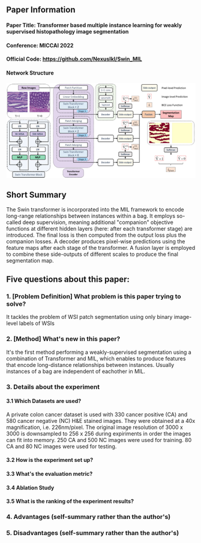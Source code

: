 ## Paper Information
#### Paper Title: Transformer based multiple instance learning for weakly supervised histopathology image segmentation

#### Conference: MICCAI 2022

#### Official Code: https://github.com/Nexuslkl/Swin_MIL

#### Network Structure

![swin_mil](images/swin_mil.png)

## Short Summary
The Swin transformer is incorporated into the MIL framework to encode long-range relationships between instances within a bag.
It employs so-called deep supervision, meaning additional "companion" objective functions at different hidden layers (here: after each transformer stage) are introduced. The final loss is then computed from the output loss plus the companion losses.
A decoder produces pixel-wise predictions using the feature maps after each stage of the transformer. A fusion layer is employed to combine these side-outputs of different scales to produce the final segmentation map.

## Five questions about this paper:

### 1. [Problem Definition] What problem is this paper trying to solve? 
It tackles the problem of WSI patch segmentation using only binary image-level labels of WSIs


### 2. [Method] What's new in this paper?
It's the first method performing a weakly-supervised segmentation using a combination of Transformer and MIL, which enables to produce features that encode long-distance relationships between instances. Usually instances of a bag are independent of eachother in MIL.


### 3. Details about the experiment

#### 3.1 Which Datasets are used?
A private colon cancer dataset is used with 330 cancer positive (CA) and 580 cancer negative (NC) H&E stained images.
They were obtained at a 40x magnification, i.e. 226nm/pixel. The original image resolution of 3000 x 3000 is downsampled to 256 x 256 during expiriments in order the images can fit into memory.
250 CA and 500 NC images were used for training. 80 CA and 80 NC images were used for testing.


#### 3.2 How is the experiment set up?



#### 3.3 What's the evaluation metric?



#### 3.4 Ablation Study



#### 3.5 What is the ranking of the experiment results?



### 4. Advantages (self-summary rather than the author's)



### 5. Disadvantages (self-summary rather than the author's)